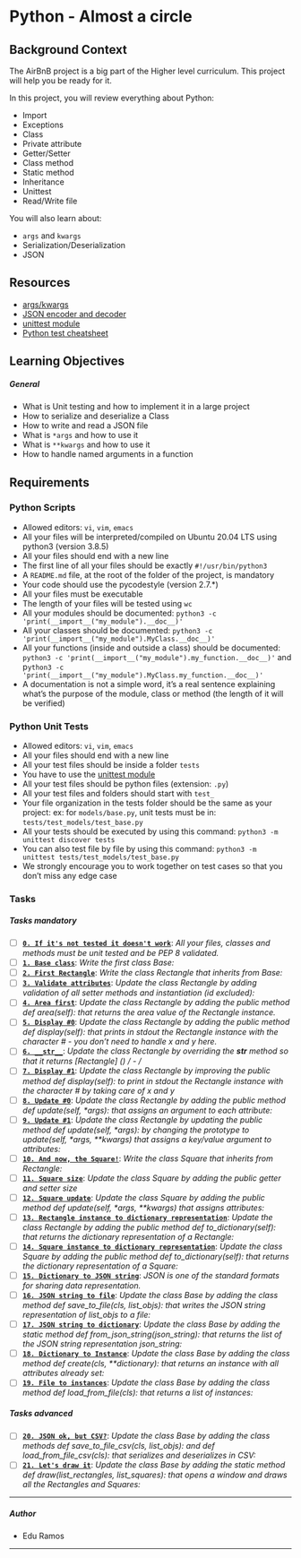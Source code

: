 # Python - Almost a circle
## Background Context
The AirBnB project is a big part of the Higher level curriculum. This project will help you be ready for it.

In this project, you will review everything about Python:
- Import
- Exceptions
- Class
- Private attribute
- Getter/Setter
- Class method
- Static method
- Inheritance
- Unittest
- Read/Write file

You will also learn about:
- `args` and `kwargs`
- Serialization/Deserialization
- JSON

## Resources
- [args/kwargs](https://yasoob.me/2013/08/04/args-and-kwargs-in-python-explained/)
- [JSON encoder and decoder](https://docs.python.org/3/library/json.html)
- [unittest module](https://docs.python.org/3.4/library/unittest.html#module-unittest)
- [Python test cheatsheet](https://www.pythonsheets.com/notes/python-tests.html)

## Learning Objectives
##### General
- What is Unit testing and how to implement it in a large project
- How to serialize and deserialize a Class
- How to write and read a JSON file
- What is `*args` and how to use it
- What is `**kwargs` and how to use it
- How to handle named arguments in a function

## Requirements
### Python Scripts
- Allowed editors: `vi`, `vim`, `emacs`
- All your files will be interpreted/compiled on Ubuntu 20.04 LTS using python3 (version 3.8.5)
- All your files should end with a new line
- The first line of all your files should be exactly `#!/usr/bin/python3`
- A `README.md` file, at the root of the folder of the project, is mandatory
- Your code should use the pycodestyle (version 2.7.*)
- All your files must be executable
- The length of your files will be tested using `wc`
- All your modules should be documented: `python3 -c 'print(__import__("my_module").__doc__)'`
- All your classes should be documented: `python3 -c 'print(__import__("my_module").MyClass.__doc__)'`
- All your functions (inside and outside a class) should be documented: `python3 -c 'print(__import__("my_module").my_function.__doc__)'` and p`ython3 -c 'print(__import__("my_module").MyClass.my_function.__doc__)'`
- A documentation is not a simple word, it’s a real sentence explaining what’s the purpose of the module, class or method (the length of it will be verified)

### Python Unit Tests
- Allowed editors: `vi`, `vim`, `emacs`
- All your files should end with a new line
- All your test files should be inside a folder `tests`
- You have to use the [unittest module](https://docs.python.org/3.4/library/unittest.html#module-unittest)
- All your test files should be python files (extension: `.py`)
- All your test files and folders should start with `test_`
- Your file organization in the tests folder should be the same as your project: ex: for `models/base.py`, unit tests must be in: `tests/test_models/test_base.py`
- All your tests should be executed by using this command: `python3 -m unittest discover tests`
- You can also test file by file by using this command: `python3 -m unittest tests/test_models/test_base.py`
- We strongly encourage you to work together on test cases so that you don’t miss any edge case

### Tasks
##### Tasks mandatory
- [ ] [**`0. If it's not tested it doesn't work`**](): *All your files, classes and methods must be unit tested and be PEP 8 validated.*
- [ ] [**`1. Base class`**](): *Write the first class Base:*
- [ ] [**`2. First Rectangle`**](): *Write the class Rectangle that inherits from Base:*
- [ ] [**`3. Validate attributes`**](): *Update the class Rectangle by adding validation of all setter methods and instantiation (id excluded):*
- [ ] [**`4. Area first`**](): *Update the class Rectangle by adding the public method def area(self): that returns the area value of the Rectangle instance.*
- [ ] [**`5. Display #0`**](): *Update the class Rectangle by adding the public method def display(self): that prints in stdout the Rectangle instance with the character # - you don’t need to handle x and y here.*
- [ ] [**`6. __str__`**](): *Update the class Rectangle by overriding the __str__ method so that it returns [Rectangle]  (<id>) <x>/<y> - <width>/<height>*
- [ ] [**`7. Display #1`**](): *Update the class Rectangle by improving the public method def display(self): to print in stdout the Rectangle instance with the character # by taking care of x and y*
- [ ] [**`8. Update #0`**](): *Update the class Rectangle by adding the public method def update(self, \*args): that assigns an argument to each attribute:*
- [ ] [**`9. Update #1`**](): *Update the class Rectangle by updating the public method def update(self, \*args): by changing the prototype to update(self, \*args, \*\*kwargs) that assigns a key/value argument to attributes:*
- [ ] [**`10. And now, the Square!`**](): *Write the class Square that inherits from Rectangle:*
- [ ] [**`11. Square size`**](): *Update the class Square by adding the public getter and setter size*
- [ ] [**`12. Square update`**](): *Update the class Square by adding the public method def update(self, \*args, \*\*kwargs) that assigns attributes:*
- [ ] [**`13. Rectangle instance to dictionary representation`**](): *Update the class Rectangle by adding the public method def to_dictionary(self): that returns the dictionary representation of a Rectangle:*
- [ ] [**`14. Square instance to dictionary representation`**](): *Update the class Square by adding the public method def to_dictionary(self): that returns the dictionary representation of a Square:*
- [ ] [**`15. Dictionary to JSON string`**](): *JSON is one of the standard formats for sharing data representation.*
- [ ] [**`16. JSON string to file`**](): *Update the class Base by adding the class method def save_to_file(cls, list_objs): that writes the JSON string representation of list_objs to a file:*
- [ ] [**`17. JSON string to dictionary`**](): *Update the class Base by adding the static method def from_json_string(json_string): that returns the list of the JSON string representation json_string:*
- [ ] [**`18. Dictionary to Instance`**](): *Update the class Base by adding the class method def create(cls, \*\*dictionary): that returns an instance with all attributes already set:*
- [ ] [**`19. File to instances`**](): *Update the class Base by adding the class method def load_from_file(cls): that returns a list of instances:*

##### Tasks advanced
- [ ] [**`20. JSON ok, but CSV?`**](): *Update the class Base by adding the class methods def save_to_file_csv(cls, list_objs): and def load_from_file_csv(cls): that serializes and deserializes in CSV:*
- [ ] [**`21. Let's draw it`**](): *Update the class Base by adding the static method def draw(list_rectangles, list_squares): that opens a window and draws all the Rectangles and Squares:*

---
##### Author
- Edu Ramos
---
